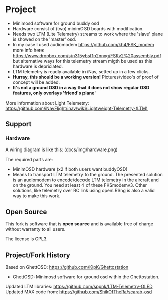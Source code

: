 # Project

* Minimosd software for ground buddy osd
* Hardware consist of (two) minimOSD boards with modification.
* Needs two LTM (Lite Telemetry) streams to work where the 'slave' plane is showed on the 'master' osd.
* In my case I used audiomodem https://github.com/kh4/FSK_modem more info here: https://www.dropbox.com/s/n315ybsf1p2nnxg/FSKv2%20assembly.pdf but alternative ways for this telemetry stream migth be used as this hardware is depriciated.
* LTM telemetry is readly available in iNav, setted up in a few clicks.
* **Hurray, this should be a working version!** Pictures/video's of proof of concept will be added.
* **It's not a ground OSD in a way that it does not show regular OSD features, only overlays 'friend's plane'**

More information about Light Telemetry: https://github.com/iNavFlight/inav/wiki/Lightweight-Telemetry-(LTM)


## Support

### Hardware

A wiring diagram is like this:
(docs/img/hardware.png)

The required parts are:
* MinimOSD hardware (x2 if both users want buddyOSD)
* Means to transport LTM telemetry to the ground. The presented solution is an audiomodem to encode/decode LTM telemetry in the aircraft and on the ground. You need at least 4 of these FKSmodemv3. Other solutions, like telemetry over RC link using openLRSng is also a valid way to make this work.

## Open Source

This fork is software that is **open source** and is available free of charge without warranty to all users.

The license is GPL3.

## Project/Fork History

Based on GhettOSD: https://github.com/KipK/Ghettostation
                
 - GhettOSD:      Minimosd software for ground osd within the Ghettostation.

 Updated LTM libraries: https://github.com/sppnk/LTM-Telemetry-OLED
 Updated MAX code from: https://github.com/ShikOfTheRa/scarab-osd